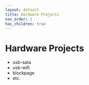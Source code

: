 ```yaml
---
layout: default
title: Hardware Projects
nav_order: 1
has_children: true
---
```


# Hardware Projects

- usb-sata
- usb-wifi
- blockpage
- etc.